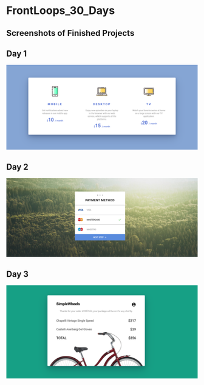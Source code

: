 # FrontLoops_30_Days

## Screenshots of Finished Projects

## Day 1

![day1.png](https://github.com/MelvinPeepers/FrontLoops_30_Days/blob/Day1/Day_1/assets/img/day1.png)

## Day 2

![day2.png](https://github.com/MelvinPeepers/FrontLoops_30_Days/blob/Day2/Day_2/assets/img/day2.png)

## Day 3

![day3.png](https://github.com/MelvinPeepers/FrontLoops_30_Days/blob/Day3/Day_3/assets/img/day3.png)
